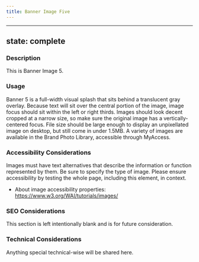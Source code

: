 ```yaml
---
title: Banner Image Five
---
```


---
state: complete
---

### Description
This is Banner Image 5.

### Usage
Banner 5 is a full-width visual splash that sits behind a translucent gray overlay. Because text will sit over the central portion of the image, image focus should sit within the left or right thirds. Images should look decent cropped at a narrow size, so make sure the original image has a vertically-centered focus. File size should be large enough to display an unpixellated image on desktop, but still come in under 1.5MB. A variety of images are available in the Brand Photo Library, accessible through MyAccess.

### Accessibility Considerations
Images must have text alternatives that describe the information or function represented by them. Be sure to specify the type of image. Please ensure accessibility by testing the whole page, including this element, in context.

* About image accessibility properties: https://www.w3.org/WAI/tutorials/images/

### SEO Considerations
This section is left intentionally blank and is for future consideration.

### Technical Considerations
Anything special technical-wise will be shared here.
